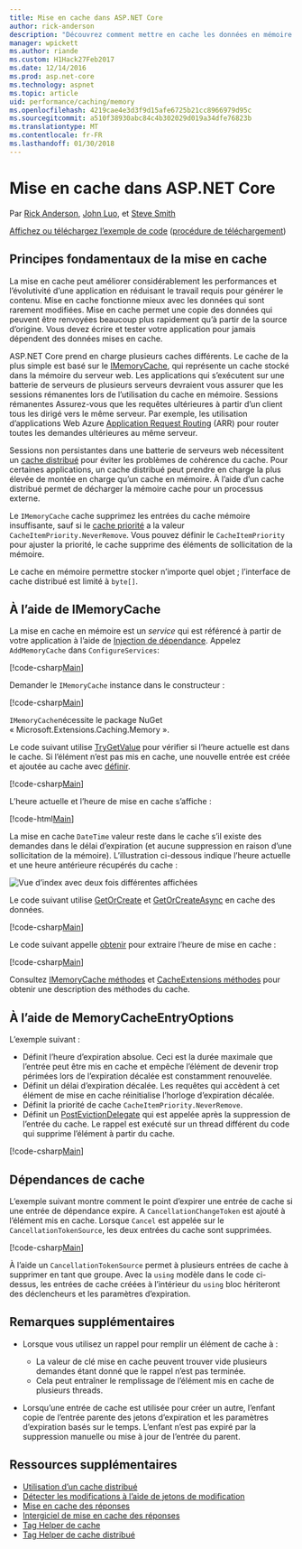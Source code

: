 ```yaml
---
title: Mise en cache dans ASP.NET Core
author: rick-anderson
description: "Découvrez comment mettre en cache les données en mémoire dans ASP.NET Core."
manager: wpickett
ms.author: riande
ms.custom: H1Hack27Feb2017
ms.date: 12/14/2016
ms.prod: asp.net-core
ms.technology: aspnet
ms.topic: article
uid: performance/caching/memory
ms.openlocfilehash: 4219cae4e3d3f9d15afe6725b21cc8966979d95c
ms.sourcegitcommit: a510f38930abc84c4b302029d019a34dfe76823b
ms.translationtype: MT
ms.contentlocale: fr-FR
ms.lasthandoff: 01/30/2018
---
```

# <a name="in-memory-caching-in-aspnet-core"></a>Mise en cache dans ASP.NET Core

Par [Rick Anderson](https://twitter.com/RickAndMSFT), [John Luo](https://github.com/JunTaoLuo), et [Steve Smith](https://ardalis.com/)

[Affichez ou téléchargez l’exemple de code](https://github.com/aspnet/Docs/tree/master/aspnetcore/performance/caching/memory/sample) ([procédure de téléchargement](xref:tutorials/index#how-to-download-a-sample))

## <a name="caching-basics"></a>Principes fondamentaux de la mise en cache

La mise en cache peut améliorer considérablement les performances et l’évolutivité d’une application en réduisant le travail requis pour générer le contenu. Mise en cache fonctionne mieux avec les données qui sont rarement modifiées. Mise en cache permet une copie des données qui peuvent être renvoyées beaucoup plus rapidement qu’à partir de la source d’origine. Vous devez écrire et tester votre application pour jamais dépendent des données mises en cache.

ASP.NET Core prend en charge plusieurs caches différents. Le cache de la plus simple est basé sur le [IMemoryCache](https://docs.microsoft.com/aspnet/core/api/microsoft.extensions.caching.memory.imemorycache), qui représente un cache stocké dans la mémoire du serveur web. Les applications qui s’exécutent sur une batterie de serveurs de plusieurs serveurs devraient vous assurer que les sessions rémanentes lors de l’utilisation du cache en mémoire. Sessions rémanentes Assurez-vous que les requêtes ultérieures à partir d’un client tous les dirigé vers le même serveur. Par exemple, les utilisation d’applications Web Azure [Application Request Routing](https://www.iis.net/learn/extensions/planning-for-arr) (ARR) pour router toutes les demandes ultérieures au même serveur.

Sessions non persistantes dans une batterie de serveurs web nécessitent un [cache distribué](distributed.md) pour éviter les problèmes de cohérence du cache. Pour certaines applications, un cache distribué peut prendre en charge la plus élevée de montée en charge qu’un cache en mémoire. À l’aide d’un cache distribué permet de décharger la mémoire cache pour un processus externe. 

Le `IMemoryCache` cache supprimez les entrées du cache mémoire insuffisante, sauf si le [cache priorité](https://docs.microsoft.com/aspnet/core/api/microsoft.extensions.caching.memory.cacheitempriority) a la valeur `CacheItemPriority.NeverRemove`. Vous pouvez définir le `CacheItemPriority` pour ajuster la priorité, le cache supprime des éléments de sollicitation de la mémoire.

Le cache en mémoire permettre stocker n’importe quel objet ; l’interface de cache distribué est limité à `byte[]`.

## <a name="using-imemorycache"></a>À l’aide de IMemoryCache

La mise en cache en mémoire est un *service* qui est référencé à partir de votre application à l’aide de [Injection de dépendance](../../fundamentals/dependency-injection.md). Appelez `AddMemoryCache` dans `ConfigureServices`:

[!code-csharp[Main](memory/sample/WebCache/Startup.cs?highlight=8)] 

Demander le `IMemoryCache` instance dans le constructeur :

[!code-csharp[Main](memory/sample/WebCache/Controllers/HomeController.cs?name=snippet_ctor&highlight=3,5-)] 

`IMemoryCache`nécessite le package NuGet « Microsoft.Extensions.Caching.Memory ».

Le code suivant utilise [TryGetValue](https://docs.microsoft.com/aspnet/core/api/microsoft.extensions.caching.memory.imemorycache#Microsoft_Extensions_Caching_Memory_IMemoryCache_TryGetValue_System_Object_System_Object__) pour vérifier si l’heure actuelle est dans le cache. Si l’élément n’est pas mis en cache, une nouvelle entrée est créée et ajoutée au cache avec [définir](https://docs.microsoft.com/aspnet/core/api/microsoft.extensions.caching.memory.cacheextensions#Microsoft_Extensions_Caching_Memory_CacheExtensions_Set__1_Microsoft_Extensions_Caching_Memory_IMemoryCache_System_Object___0_).

[!code-csharp[Main](memory/sample/WebCache/Controllers/HomeController.cs?name=snippet1)]

L’heure actuelle et l’heure de mise en cache s’affiche :

[!code-html[Main](memory/sample/WebCache/Views/Home/Cache.cshtml)]

La mise en cache `DateTime` valeur reste dans le cache s’il existe des demandes dans le délai d’expiration (et aucune suppression en raison d’une sollicitation de la mémoire). L’illustration ci-dessous indique l’heure actuelle et une heure antérieure récupérés du cache :

![Vue d’index avec deux fois différentes affichées](memory/_static/time.png)

Le code suivant utilise [GetOrCreate](https://docs.microsoft.com/aspnet/core/api/microsoft.extensions.caching.memory.cacheextensions#Microsoft_Extensions_Caching_Memory_CacheExtensions_GetOrCreate__1_Microsoft_Extensions_Caching_Memory_IMemoryCache_System_Object_System_Func_Microsoft_Extensions_Caching_Memory_ICacheEntry___0__) et [GetOrCreateAsync](https://docs.microsoft.com/aspnet/core/api/microsoft.extensions.caching.memory.cacheextensions#Microsoft_Extensions_Caching_Memory_CacheExtensions_GetOrCreateAsync__1_Microsoft_Extensions_Caching_Memory_IMemoryCache_System_Object_System_Func_Microsoft_Extensions_Caching_Memory_ICacheEntry_System_Threading_Tasks_Task___0___) en cache des données. 

[!code-csharp[Main](memory/sample/WebCache/Controllers/HomeController.cs?name=snippet2&highlight=3-7,14-19)]

Le code suivant appelle [obtenir](https://docs.microsoft.com/aspnet/core/api/microsoft.extensions.caching.memory.cacheextensions#Microsoft_Extensions_Caching_Memory_CacheExtensions_Get__1_Microsoft_Extensions_Caching_Memory_IMemoryCache_System_Object_) pour extraire l’heure de mise en cache :

[!code-csharp[Main](memory/sample/WebCache/Controllers/HomeController.cs?name=snippet_gct)]

Consultez [IMemoryCache méthodes](https://docs.microsoft.com/aspnet/core/api/microsoft.extensions.caching.memory.imemorycache) et [CacheExtensions méthodes](https://docs.microsoft.com/aspnet/core/api/microsoft.extensions.caching.memory.cacheextensions) pour obtenir une description des méthodes du cache.

## <a name="using-memorycacheentryoptions"></a>À l’aide de MemoryCacheEntryOptions

L’exemple suivant :

- Définit l’heure d’expiration absolue. Ceci est la durée maximale que l’entrée peut être mis en cache et empêche l’élément de devenir trop périmées lors de l’expiration décalée est constamment renouvelée.
- Définit un délai d’expiration décalée. Les requêtes qui accèdent à cet élément de mise en cache réinitialise l’horloge d’expiration décalée.
- Définit la priorité de cache `CacheItemPriority.NeverRemove`. 
- Définit un [PostEvictionDelegate](https://docs.microsoft.com/aspnet/core/api/microsoft.extensions.caching.memory.postevictiondelegate) qui est appelée après la suppression de l’entrée du cache. Le rappel est exécuté sur un thread différent du code qui supprime l’élément à partir du cache.

[!code-csharp[Main](memory/sample/WebCache/Controllers/HomeController.cs?name=snippet_et&highlight=14-20)]

## <a name="cache-dependencies"></a>Dépendances de cache

L’exemple suivant montre comment le point d’expirer une entrée de cache si une entrée de dépendance expire. A `CancellationChangeToken` est ajouté à l’élément mis en cache. Lorsque `Cancel` est appelée sur le `CancellationTokenSource`, les deux entrées du cache sont supprimées. 

[!code-csharp[Main](memory/sample/WebCache/Controllers/HomeController.cs?name=snippet_ed)]

À l’aide un `CancellationTokenSource` permet à plusieurs entrées de cache à supprimer en tant que groupe. Avec la `using` modèle dans le code ci-dessus, les entrées de cache créées à l’intérieur du `using` bloc hériteront des déclencheurs et les paramètres d’expiration.

## <a name="additional-notes"></a>Remarques supplémentaires

- Lorsque vous utilisez un rappel pour remplir un élément de cache à :

  - La valeur de clé mise en cache peuvent trouver vide plusieurs demandes étant donné que le rappel n’est pas terminée. 
  - Cela peut entraîner le remplissage de l’élément mis en cache de plusieurs threads.

- Lorsqu’une entrée de cache est utilisée pour créer un autre, l’enfant copie de l’entrée parente des jetons d’expiration et les paramètres d’expiration basés sur le temps. L’enfant n’est pas expiré par la suppression manuelle ou mise à jour de l’entrée du parent.

## <a name="additional-resources"></a>Ressources supplémentaires

* [Utilisation d’un cache distribué](xref:performance/caching/distributed)
* [Détecter les modifications à l’aide de jetons de modification](xref:fundamentals/primitives/change-tokens)
* [Mise en cache des réponses](xref:performance/caching/response)
* [Intergiciel de mise en cache des réponses](xref:performance/caching/middleware)
* [Tag Helper de cache](xref:mvc/views/tag-helpers/builtin-th/cache-tag-helper)
* [Tag Helper de cache distribué](xref:mvc/views/tag-helpers/builtin-th/distributed-cache-tag-helper)
